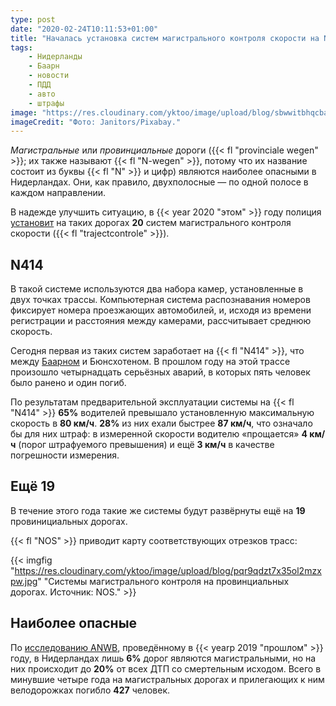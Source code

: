 ```yaml
---
type: post
date: "2020-02-24T10:11:53+01:00"
title: "Началась установка систем магистрального контроля скорости на N-дорогах"
tags:
    - Нидерланды
    - Баарн
    - новости
    - ПДД
    - авто
    - штрафы
image: "https://res.cloudinary.com/yktoo/image/upload/blog/sbwwitbhqcbac6lga4xd.jpg"
imageCredit: "Фото: Janitors/Pixabay."
---
```


*Магистральные* или *провинциальные* дороги ({{< fl "provinciale wegen" >}}; их также называют {{< fl "N-wegen" >}}, потому что их название состоит из буквы {{< fl "N" >}} и цифр) являются наиболее опасными в Нидерландах. Они, как правило, двухполосные — по одной полосе в каждом направлении.

В надежде улучшить ситуацию, в {{< year 2020 "этом" >}} году полиция [установит](https://nos.nl/artikel/2324346-eerste-van-20-trajectcontroles-op-n-wegen-ingevoerd.html) на таких дорогах **20** систем магистрального контроля скорости ({{< fl "trajectcontrole" >}}).

<!--more-->

## N414

В такой системе используются два набора камер, установленные в двух точках трассы. Компьютерная система распознавания номеров фиксирует номера проезжающих автомобилей, и, исходя из времени регистрации и расстояния между камерами, рассчитывает среднюю скорость.

Сегодня первая из таких систем заработает на {{< fl "N414" >}}, что между [Баарном](0006) и Бюнсхотеном. В прошлом году на этой трассе произошло четырнадцать серьёзных аварий, в которых пять человек было ранено и один погиб.

По результатам предварительной эксплуатации системы на {{< fl "N414" >}} **65%** водителей превышало установленную максимальную скорость в **80 км/ч**. **28%** из них ехали быстрее **87 км/ч**, что означало бы для них штраф: в измеренной скорости водителю «прощается» **4 км/ч** (порог штрафуемого превышения) и ещё **3 км/ч** в качестве погрешности измерения.

## Ещё 19

В течение этого года такие же системы будут развёрнуты ещё на **19** провинициальных дорогах.

{{< fl "NOS" >}} приводит карту соответствующих отрезков трасс:

{{< imgfig "https://res.cloudinary.com/yktoo/image/upload/blog/pqr9qdzt7x35ol2mzxpw.jpg" "Системы магистрального контроля на провинциальных дорогах. Источник: NOS." >}}

## Наиболее опасные

По [исследованию ANWB](https://www.anwb.nl/belangenbehartiging/verkeer/verkeersveiligheid/onderzoek2019), проведённому в {{< yearp 2019 "прошлом" >}} году, в Нидерландах лишь **6%** дорог являются магистральными, но на них происходит до **20%** от всех ДТП со смертельным исходом. Всего в минувшие четыре года на магистральных дорогах и прилегающих к ним велодорожках погибло **427** человек.

